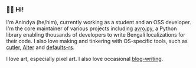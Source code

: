 ### 🔨👀 Hi!

I'm Anindya (he/him), currently working as a student and an OSS developer. I'm the core maintainer of various projects including [avro.py](https://github.com/hitblast/avro.py), a Python library enabling thousands of developers to write Bengali localizations for their code. I also love making and tinkering with OS-specific tools, such as [cutler](https://cutlercli.github.io), [Alter](https://hitblast.github.io/Alter) and [defaults-rs](https://github.com/hitblast/defaults-rs).

I love art, especially pixel art. I also love occasional [blog-writing](https://hitblast.github.io).
